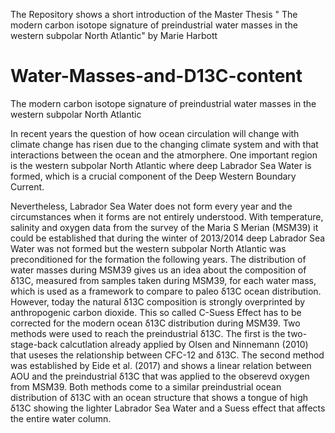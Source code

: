 The Repository shows a short introduction of the Master Thesis " The modern carbon isotope signature of preindustrial water masses in the western subpolar North Atlantic" by Marie Harbott

# Water-Masses-and-D13C-content
The modern carbon isotope signature of preindustrial water masses in the western subpolar North Atlantic

In recent years the question of how ocean circulation will change with climate
change has risen due to the changing climate system and with that interactions
between the ocean and the atmorphere. One important region is the western subpolar
North Atlantic where deep Labrador Sea Water is formed, which is a crucial
component of the Deep Western Boundary Current.


Nevertheless, Labrador Sea
Water does not form every year and the circumstances when it forms are not
entirely understood. With temperature, salinity and oxygen data from the survey
of the Maria S Merian (MSM39) it could be established that during the winter of
2013/2014 deep Labrador Sea Water was not formed but the western subpolar
North Atlantic was preconditioned for the formation the following years. The distribution
of water masses during MSM39 gives us an idea about the composition of
δ13C, measured from samples taken during MSM39, for each water mass, which
is used as a framework to compare to paleo δ13C ocean distribution. However, today
the natural δ13C composition is strongly overprinted by anthropogenic carbon
dioxide. This so called C-Suess Effect has to be corrected for the modern ocean
δ13C distribution during MSM39. Two methods were used to reach the preindustrial
δ13C. The first is the two-stage-back calcutlation already applied by Olsen and
Ninnemann (2010) that useses the relationship between CFC-12 and δ13C. The
second method was established by Eide et al. (2017) and shows a linear relation
between AOU and the preindustrial δ13C that was applied to the obserevd oxygen
from MSM39. Both methods come to a similar preindustrial ocean distribution of
δ13C with an ocean structure that shows a tongue of high δ13C showing the lighter
Labrador Sea Water and a Suess effect that affects the entire water column.
